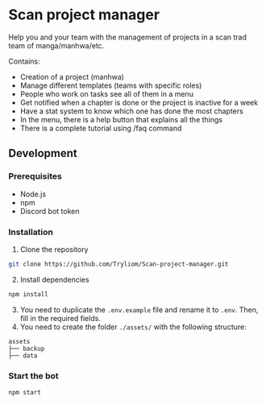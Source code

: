 # Scan project manager
Help you and your team with the management of projects in a scan trad team of manga/manhwa/etc.

Contains:
- Creation of a project (manhwa)
- Manage different templates (teams with specific roles)
- People who work on tasks see all of them in a menu
- Get notified when a chapter is done or the project is inactive for a week
- Have a stat system to know which one has done the most chapters
- In the menu, there is a help button that explains all the things
- There is a complete tutorial using /faq command

## Development
### Prerequisites
- Node.js
- npm
- Discord bot token

### Installation
1. Clone the repository
```bash
git clone https://github.com/Tryliom/Scan-project-manager.git
```
2. Install dependencies
```bash
npm install
```
3. You need to duplicate the `.env.example` file and rename it to `.env`.
   Then, fill in the required fields.
4. You need to create the folder `./assets/` with the following structure:
```
assets
├── backup
├── data
```

### Start the bot
```bash
npm start
```